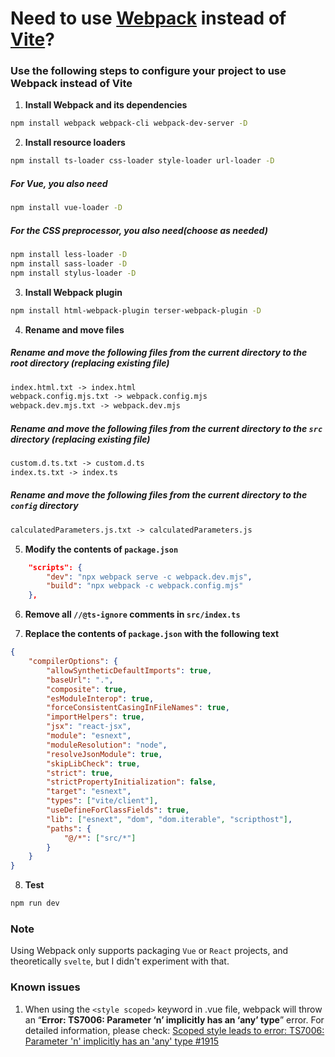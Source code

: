 # Need to use [Webpack](https://webpack.js.org/) instead of [Vite](https://vitejs.dev/)?

### Use the following steps to configure your project to use Webpack instead of Vite

1. **Install Webpack and its dependencies**

```bash
npm install webpack webpack-cli webpack-dev-server -D
```

2. **Install resource loaders**

```bash
npm install ts-loader css-loader style-loader url-loader -D
```

##### For Vue, you also need

```bash
npm install vue-loader -D
```

##### For the CSS preprocessor, you also need(**_choose as needed_**)

```bash
npm install less-loader -D
npm install sass-loader -D
npm install stylus-loader -D
```

3. **Install Webpack plugin**

```bash
npm install html-webpack-plugin terser-webpack-plugin -D
```

4. **Rename and move files**

##### **_Rename and move_** the following files from the current directory to the root directory (replacing existing file)

```txt
index.html.txt -> index.html
webpack.config.mjs.txt -> webpack.config.mjs
webpack.dev.mjs.txt -> webpack.dev.mjs
```

##### **_Rename and move_** the following files from the current directory to the `src` directory (replacing existing file)

```txt
custom.d.ts.txt -> custom.d.ts
index.ts.txt -> index.ts
```

##### **_Rename and move_** the following files from the current directory to the `config` directory

```txt
calculatedParameters.js.txt -> calculatedParameters.js
```

5. **Modify the contents of `package.json`**

```json
    "scripts": {
        "dev": "npx webpack serve -c webpack.dev.mjs",
        "build": "npx webpack -c webpack.config.mjs"
    },
```

6. **Remove all `//@ts-ignore` comments in `src/index.ts`**

7. **Replace the contents of `package.json` with the following text**

```json
{
    "compilerOptions": {
        "allowSyntheticDefaultImports": true,
        "baseUrl": ".",
        "composite": true,
        "esModuleInterop": true,
        "forceConsistentCasingInFileNames": true,
        "importHelpers": true,
        "jsx": "react-jsx",
        "module": "esnext",
        "moduleResolution": "node",
        "resolveJsonModule": true,
        "skipLibCheck": true,
        "strict": true,
        "strictPropertyInitialization": false,
        "target": "esnext",
        "types": ["vite/client"],
        "useDefineForClassFields": true,
        "lib": ["esnext", "dom", "dom.iterable", "scripthost"],
        "paths": {
            "@/*": ["src/*"]
        }
    }
}
```

8. **Test**

```bash
npm run dev
```

### Note

Using Webpack only supports packaging `Vue` or `React` projects, and theoretically `svelte`, but I didn't experiment with that.

### Known issues

1. When using the `<style scoped>` keyword in .vue file, webpack will throw an “**Error: TS7006: Parameter ‘n’ implicitly has an ‘any’ type**” error. For detailed information, please check: [Scoped style leads to error: TS7006: Parameter 'n' implicitly has an 'any' type #1915](https://github.com/vuejs/vue-loader/issues/1915)
